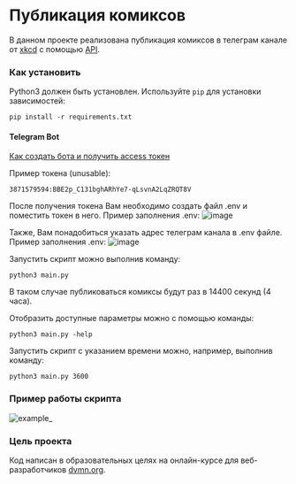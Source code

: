 # Публикация комиксов

В данном проекте реализована публикация комиксов в телеграм канале от [xkcd](https://xkcd.com/) с помощью [API](https://xkcd.com/json.html).

### Как установить

Python3 должен быть установлен. 
Используйте `pip` для установки зависимостей:
```
pip install -r requirements.txt
```

#### Telegram Bot
[Как создать бота и получить access токен](https://way23.ru/%D1%80%D0%B5%D0%B3%D0%B8%D1%81%D1%82%D1%80%D0%B0%D1%86%D0%B8%D1%8F-%D0%B1%D0%BE%D1%82%D0%B0-%D0%B2-telegram.html)

Пример токена (unusable):
```
3871579594:BBE2p_C131bghARhYe7-qLsvnA2LqZRQT8V
```
После получения токена Вам необходимо создать файл .env и поместить токен в него.
Пример заполнения .env:
![image](https://github.com/e13q/WA_lesson4/assets/110967581/20aea039-5294-4f30-8db1-cdf8321ea40e)

Также, Вам понадобиться указать адрес телеграм канала в .env файле.
Пример заполнения .env:
![image](https://github.com/e13q/WA_lesson4/assets/110967581/aeb5f422-7dce-480b-a4c5-a08764b764f3)

Запустить скрипт можно выполнив команду:

```python3 main.py```


В таком случае публиковаться комиксы будут раз в 14400 секунд (4 часа).

Отобразить доступные параметры можно с помощью команды:

```python3 main.py -help```

Запустить скрипт с указанием времени можно, например, выполнив команду:

`python3 main.py 3600`

### Пример работы скрипта

![example_](https://github.com/user-attachments/assets/8b5a72a5-8762-4907-b2ca-30423d24b7be)

### Цель проекта

Код написан в образовательных целях на онлайн-курсе для веб-разработчиков [dvmn.org](https://dvmn.org/).
